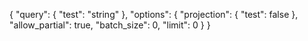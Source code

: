 {
  "query": {
    "test": "string"
  },
  "options": {
    "projection": {
      "test": false
    },
    "allow_partial": true,
    "batch_size": 0,
    "limit": 0
  }
}
